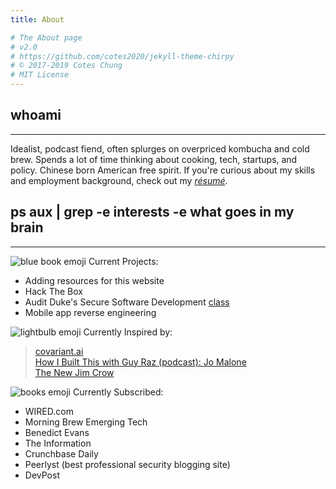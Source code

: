 ```yaml
---
title: About

# The About page
# v2.0
# https://github.com/cotes2020/jekyll-theme-chirpy
# © 2017-2019 Cotes Chung
# MIT License
---
```


## whoami

---
 Idealist, podcast fiend, often splurges on overpriced kombucha and cold brew. Spends a lot of time thinking about cooking, tech, startups, and policy. Chinese born American free spirit. If you're curious about my skills and employment background, check out my [*résumé*](../../assets/img/my_r.pdf).

## ps aux | grep -e interests -e what goes in my brain

---

![blue book emoji](../../assets/img/singlebook.png) Current Projects: 

* Adding resources for this website 
* Hack The Box
* Audit Duke's Secure Software Development [class](http://people.duke.edu/~jk471/egrmgmt590.23.f19/)
* Mobile app reverse engineering

![lightbulb emoji](../../assets/img/lightbulb.png) Currently Inspired by: 
> [covariant.ai](https://covariant.ai) </br> [How I Built This with Guy Raz (podcast): Jo Malone](https://www.npr.org/2020/05/15/856800432/jo-malone-london-jo-malone) </br> [The New Jim Crow](https://newjimcrow.com/)

![books emoji](../../assets/img/book.png) Currently Subscribed: 

* WIRED.com
* Morning Brew Emerging Tech
* Benedict Evans
* The Information
* Crunchbase Daily
* Peerlyst (best professional security blogging site)
* DevPost
